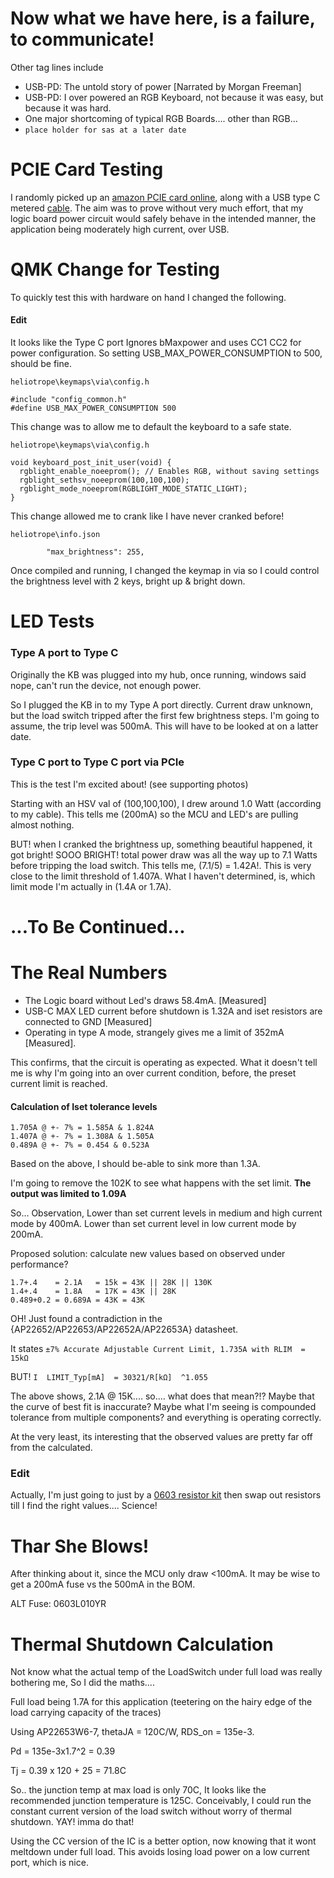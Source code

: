 
# Now what we have here, is a failure, to communicate!
Other tag lines include
* USB-PD: The untold story of power [Narrated by Morgan Freeman]
* USB-PD: I over powered an RGB Keyboard, not because it was easy, but because it was hard.
* One major shortcoming of typical RGB Boards.... other than RGB...
* ```place holder for sas at a later date```

# PCIE Card Testing

I randomly picked up an [amazon PCIE card online](https://www.amazon.com/dp/B08T6FCF9S), along with a USB type C metered [cable](https://www.amazon.com/dp/B09D7F9MQ3). The aim was to prove without very much effort, that my logic board power circuit would safely behave in the intended manner, the application being moderately high current, over USB.

# QMK Change for Testing

To quickly test this with hardware on hand I changed the following.

#### Edit
It looks like the Type C port Ignores bMaxpower and uses CC1 CC2 for power configuration. So setting  USB_MAX_POWER_CONSUMPTION to 500, should be fine.

```
heliotrope\keymaps\via\config.h

#include "config_common.h"
#define USB_MAX_POWER_CONSUMPTION 500
```

This change was to allow me to default the keyboard to a safe state.

```
heliotrope\keymaps\via\config.h

void keyboard_post_init_user(void) {
  rgblight_enable_noeeprom(); // Enables RGB, without saving settings
  rgblight_sethsv_noeeprom(100,100,100);
  rgblight_mode_noeeprom(RGBLIGHT_MODE_STATIC_LIGHT);
}
```

This change allowed me to crank like I have never cranked before!

```
heliotrope\info.json

		"max_brightness": 255,
```

Once compiled and running, I changed the keymap in via so I could control the brightness level with 2 keys, bright up & bright down.

# LED Tests

### Type A port to Type C

Originally the KB was plugged into my hub, once running, windows said nope, can't run the device, not enough power.

So I plugged the KB in to my Type A port directly. Current draw unknown, but the load switch tripped after the first few brightness steps. I'm going to assume, the trip level was 500mA. This will have to be looked at on a latter date.

### Type C port to Type C port via PCIe

This is the test I'm excited about! (see supporting photos)

Starting with an HSV val of (100,100,100), I drew around 1.0 Watt (according to my cable). This tells me (200mA) so the MCU and LED's are pulling almost nothing.

BUT! when I cranked the brightness up, something beautiful happened, it got bright! SOOO BRIGHT! total power draw was all the way up to 7.1 Watts before tripping the load switch. This tells me, (7.1/5) = 1.42A!. This is very close to the limit threshold of 1.407A. What I haven't determined, is, which limit mode I'm actually in (1.4A or 1.7A).

# ...To Be Continued... 

# The Real Numbers
* The Logic board without Led's draws 58.4mA. [Measured]
* USB-C MAX LED current before shutdown is 1.32A and iset resistors are connected to GND [Measured]
* Operating in type A mode, strangely gives me a limit of 352mA [Measured].

This confirms, that the circuit is operating as expected. What it doesn't tell me is why I'm going into an over current condition, before, the preset current limit is reached.

#### Calculation of Iset tolerance levels 
```
1.705A @ +- 7% = 1.585A & 1.824A
1.407A @ +- 7% = 1.308A & 1.505A
0.489A @ +- 7% = 0.454 & 0.523A
```
Based on the above, I should be-able to sink more than 1.3A. 

I'm going to remove the 102K to see what happens with the set limit. **The output was limited to 1.09A**

So... Observation, Lower than set current levels in medium and high current mode by 400mA. Lower than set current level in low current mode by 200mA.

Proposed solution: calculate new values based on observed under performance? 

```
1.7+.4    = 2.1A   = 15k = 43K || 28K || 130K
1.4+.4    = 1.8A   = 17K = 43K || 28K
0.489+0.2 = 0.689A = 43K = 43K
```

OH! Just found a contradiction in the {AP22652/AP22653/AP22652A/AP22653A} datasheet.

It states ```±7% Accurate Adjustable Current Limit, 1.735A with RLIM  = 15kΩ```

BUT! ```I  LIMIT_Typ[mA]  = 30321/R[kΩ]  ^1.055```

The above shows, 2.1A @ 15K.... so.... what does that mean?!? Maybe that the curve of best fit is inaccurate? Maybe what I'm seeing is compounded tolerance from multiple components? and everything is operating correctly.

At the very least, its interesting that the observed values are pretty far off from the calculated.

### Edit
Actually, I'm just going to just by a [0603 resistor kit](https://www.amazon.com/dp/B013B5587K) then swap out resistors till I find the right values.... Science!

# Thar She Blows!
After thinking about it, since the MCU only draw <100mA. It may be wise to get a 200mA fuse vs the 500mA in the BOM.

ALT Fuse: 0603L010YR

# Thermal Shutdown Calculation
Not know what the actual temp of the LoadSwitch under full load was really bothering me, So I did the maths....

Full load being 1.7A for this application (teetering on the hairy edge of the load carrying capacity of the traces)

Using AP22653W6-7, thetaJA = 120C/W, RDS_on = 135e-3.

Pd = 135e-3x1.7^2 = 0.39

Tj = 0.39 x 120 + 25 = 71.8C

So.. the junction temp at max load is only 70C, It looks like the recommended junction temperature is 125C. Conceivably, I could run the constant current version of the load switch without worry of thermal shutdown. YAY! imma do that!

Using the CC version of the IC is a better option, now knowing that it wont meltdown under full load. This avoids losing load power on a low current port, which is nice.
